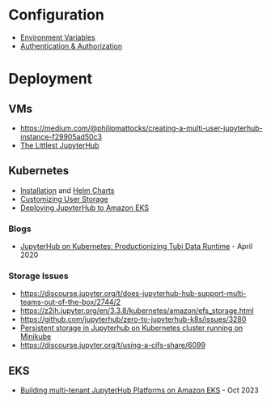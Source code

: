 # Configuration
- [Environment Variables](https://z2jh.jupyter.org/en/stable/jupyterhub/customizing/user-environment.html#set-environment-variables)
- [Authentication & Authorization](https://z2jh.jupyter.org/en/stable/administrator/authentication.html)

# Deployment
## VMs
- https://medium.com/@philipmattocks/creating-a-multi-user-jupyterhub-instance-f29905ad50c3
- [The Littlest JupyterHub](https://tljh.jupyter.org/en/latest/)

## Kubernetes
- [Installation](https://z2jh.jupyter.org/en/stable/jupyterhub/installation.html) and [Helm Charts](https://hub.jupyter.org/helm-chart/)
- [Customizing User Storage](https://z2jh.jupyter.org/en/stable/jupyterhub/customizing/user-storage.html)
- [Deploying JupyterHub to Amazon EKS](https://www.arhea.net/posts/2020-06-18-jupyterhub-amazon-eks/)

### Blogs
- [JupyterHub on Kubernetes: Productionizing Tubi Data Runtime](https://code.tubitv.com/jupyterhub-on-kubernetes-da8940488529) - April 2020

### Storage Issues
- https://discourse.jupyter.org/t/does-jupyterhub-hub-support-multi-teams-out-of-the-box/2744/2
- https://z2jh.jupyter.org/en/3.3.8/kubernetes/amazon/efs_storage.html
- https://github.com/jupyterhub/zero-to-jupyterhub-k8s/issues/3280
- [Persistent storage in Jupyterhub on Kubernetes cluster running on Minikube](https://kienmn97.medium.com/persistent-storage-in-jupyterhub-on-kubernetes-cluster-running-on-minikube-4b469bdb1b86)
- https://discourse.jupyter.org/t/using-a-cifs-share/6099

## EKS
- [Building multi-tenant JupyterHub Platforms on Amazon EKS](https://aws.amazon.com/blogs/containers/building-multi-tenant-jupyterhub-platforms-on-amazon-eks/) - Oct 2023

